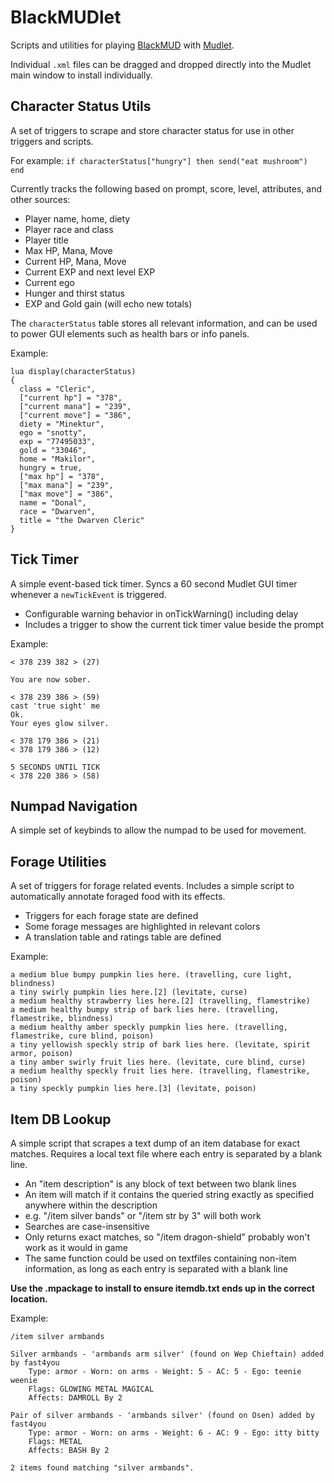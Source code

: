# BlackMUDlet
Scripts and utilities for playing [BlackMUD](www.blackmud.com) with [Mudlet](www.mudlet.org).

Individual `.xml` files can be dragged and dropped directly into the Mudlet main window to install individually.

## Character Status Utils
A set of triggers to scrape and store character status for use in other triggers and scripts.

For example: `if characterStatus["hungry"] then send("eat mushroom") end`

Currently tracks the following based on prompt, score, level, attributes, and other sources:
  - Player name, home, diety
  - Player race and class
  - Player title
  - Max HP, Mana, Move
  - Current HP, Mana, Move
  - Current EXP and next level EXP
  - Current ego
  - Hunger and thirst status
  - EXP and Gold gain (will echo new totals)

The `characterStatus` table stores all relevant information, and can be used to power GUI
elements such as health bars or info panels.

Example:
```
lua display(characterStatus)
{
  class = "Cleric",
  ["current hp"] = "378",
  ["current mana"] = "239",
  ["current move"] = "386",
  diety = "Minektur",
  ego = "snotty",
  exp = "77495033",
  gold = "33046",
  home = "Makilor",
  hungry = true,
  ["max hp"] = "378",
  ["max mana"] = "239",
  ["max move"] = "386",
  name = "Donal",
  race = "Dwarven",
  title = "the Dwarven Cleric"
}
```

## Tick Timer
A simple event-based tick timer. Syncs a 60 second Mudlet GUI timer whenever a `newTickEvent` is triggered. 

  - Configurable warning behavior in onTickWarning() including delay
  - Includes a trigger to show the current tick timer value beside the prompt

Example:
```
< 378 239 382 > (27)

You are now sober.

< 378 239 386 > (59)
cast 'true sight' me
Ok.
Your eyes glow silver.

< 378 179 386 > (21)
< 378 179 386 > (12)
                                                                      5 SECONDS UNTIL TICK
< 378 220 386 > (58)
```

## Numpad Navigation
A simple set of keybinds to allow the numpad to be used for movement.


## Forage Utilities
A set of triggers for forage related events. Includes a simple script to automatically annotate foraged food with its effects.
  - Triggers for each forage state are defined
  - Some forage messages are highlighted in relevant colors
  - A translation table and ratings table are defined

Example:
```
a medium blue bumpy pumpkin lies here. (travelling, cure light, blindness)
a tiny swirly pumpkin lies here.[2] (levitate, curse)
a medium healthy strawberry lies here.[2] (travelling, flamestrike)
a medium healthy bumpy strip of bark lies here. (travelling, flamestrike, blindness)
a medium healthy amber speckly pumpkin lies here. (travelling, flamestrike, cure blind, poison)
a tiny yellowish speckly strip of bark lies here. (levitate, spirit armor, poison)
a tiny amber swirly fruit lies here. (levitate, cure blind, curse)
a medium healthy speckly fruit lies here. (travelling, flamestrike, poison)
a tiny speckly pumpkin lies here.[3] (levitate, poison)
```

## Item DB Lookup
A simple script that scrapes a text dump of an item database for exact matches. Requires a local text file where each entry is separated by a blank line.
  - An "item description" is any block of text between two blank lines
  - An item will match if it contains the queried string exactly as specified anywhere within the description
  - e.g. "/item silver bands" or "/item str by 3" will both work
  - Searches are case-insensitive
  - Only returns exact matches, so "/item dragon-shield" probably won't work as it would in game
  - The same function could be used on textfiles containing non-item information, as long as each entry is separated with a blank line

**Use the .mpackage to install to ensure itemdb.txt ends up in the correct location.**

Example:
```
/item silver armbands

Silver armbands - 'armbands arm silver' (found on Wep Chieftain) added by fast4you
	Type: armor - Worn: on arms - Weight: 5 - AC: 5 - Ego: teenie weenie
	Flags: GLOWING METAL MAGICAL
	Affects: DAMROLL By 2

Pair of silver armbands - 'armbands silver' (found on Osen) added by fast4you
	Type: armor - Worn: on arms - Weight: 6 - AC: 9 - Ego: itty bitty
	Flags: METAL
	Affects: BASH By 2

2 items found matching "silver armbands".
```
